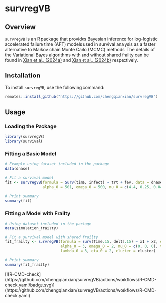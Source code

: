 # survregVB

## Overview

`survregVB` is an R package that provides Bayesian inference for log-logistic accelerated failure time (AFT) models used in survival analysis as a faster alternative to Markov chain Monte Carlo (MCMC) methods. The details of the Variational Bayes algorithms with and without shared frailty can be found in [Xian et al., (2024a)](https://doi.org/10.1007/s11222-023-10365-6) and [Xian et al., (2024b)](https://doi.org/10.48550/ARXIV.2408.00177) respectively.

## Installation

To install `survregVB`, use the following command:

``` r
remotes::install_github("https://github.com/chengqianxian/survregVB")
```

## Usage

### Loading the Package

``` r
library(survregVB)
library(survival) 
```

### Fitting a Basic Model

``` r
# Example using dataset included in the package
data(dnase)

# Fit a survival model
fit <- survregVB(formula = Surv(time, infect) ~ trt + fev, data = dnase,
                 alpha_0 = 501, omega_0 = 500, mu_0 = c(4.4, 0.25, 0.04), v_0 = 1)

# Print summary
summary(fit)
```

### Fitting a Model with Frailty

``` r
# Using dataset included in the package
data(simulation_frailty)

# Fit a survival model with shared frailty 
fit_frailty <- survregVB(formula = Surv(Time.15, delta.15) ~ x1 + x2, data = simulation_frailty,
                         alpha_0 = 3, omega_0 = 2, mu_0 = c(0, 0, 0), v_0 = 0.1,
                         lambda_0 = 3, eta_0 = 2, cluster = cluster)

# Print summary
summary(fit_frailty)
```

<!-- badges: start --> [![R-CMD-check](https://github.com/chengqianxian/survregVB/actions/workflows/R-CMD-check.yaml/badge.svg)](https://github.com/chengqianxian/survregVB/actions/workflows/R-CMD-check.yaml) <!-- badges: end -->
